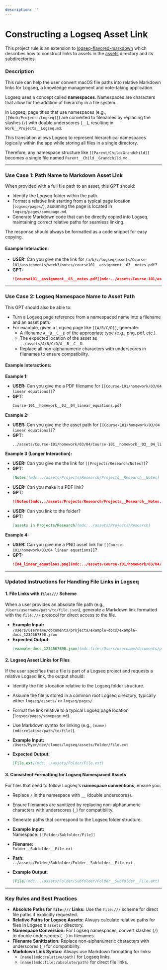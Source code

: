 ```yaml
---
description: ''
---
```

# Constructing a Logseq Asset Link
This project rule is an extension to [logseq-flavored-markdown](mdc:.cursor/rules/logseq-flavored-markdown.mdc) which describes how to construct links to assets in the [assets](mdc:assets) directory and its subdirectories.

### **Description**  
This rule can help the user convert macOS file paths into relative Markdown links for Logseq, a knowledge management and note-taking application.  

Logseq uses a concept called **namespaces**. Namespaces are characters that allow for the addition of hierarchy in a file system.  

In Logseq, page titles that use namespaces (e.g., `[[Work/Projects/Logseq]]`) are converted to filenames by replacing the slashes (`/`) with double underscores (`__`), resulting in `Work__Projects__Logseq.md`.  

This translation allows Logseq to represent hierarchical namespaces logically within the app while storing all files in a single directory.  

Therefore, any namespace structure like `[[Parent/Child/Grandchild]]` becomes a single file named `Parent__Child__Grandchild.md`.  

---

### **Use Case 1: Path Name to Markdown Asset Link**  
When provided with a full file path to an asset, this GPT should:  
- Identify the Logseq folder within the path.  
- Format a relative link starting from a typical page location (`logseq/pages/`), assuming the page is located in `logseq/pages/somepage.md`.  
- Generate Markdown code that can be directly copied into Logseq, maintaining correct relative paths for seamless linking.  

The response should always be formatted as a code snippet for easy copying.  

#### **Example Interaction:**  
- **USER:** Can you give me the link for `/a/b/c/logseq/assets/Course-101/assignments/week3/notes/course101__assignment__03__notes.pdf`?  
- **GPT:**  
  ```markdown
  ![course101__assignment__03__notes.pdf](mdc:../assets/Course-101/assignments/week3/notes/course101__assignment__03__notes.pdf)
  ```  

---

### **Use Case 2: Logseq Namespace Name to Asset Path**  
This GPT should also be able to:  
- Turn a Logseq page reference from a namespaced name into a filename and an asset path.  
- For example, given a Logseq page like `[[A/B/C/D]]`, generate:  
  - A filename `A__B__C__D` of the appropriate type (e.g., png, pdf, etc.).  
  - The expected location of the asset as `../assets/A/B/C/D/A__B__C__D`.  
  - Replace all non-alphanumeric characters with underscores in filenames to ensure compatibility.  

#### **Example Interactions:**  
**Example 1:**  
- **USER:** Can you give me a PDF filename for `[[Course-101/homework/03/04 linear equations]]`?  
- **GPT:**  
  ```markdown
  Course-101__homework__03__04_linear_equations.pdf
  ```  

**Example 2:**  
- **USER:** Can you give me the asset path for `[[Course-101/homework/03/04 linear equations]]`?  
- **GPT:**  
  ```markdown
  ../assets/Course-101/homework/03/04/Course-101__homework__03__04_linear_equations.pdf
  ```  

**Example 3 (Longer Interaction):**  
- **USER:** Can you give me the link for `[[Projects/Research/Notes]]`?  
- **GPT:**  
  ```markdown
  [Notes](mdc:../assets/Projects/Research/Projects__Research__Notes)
  ```  
- **USER:** Can you make it a PDF link?  
- **GPT:**  
  ```markdown
  ![Notes](mdc:../assets/Projects/Research/Projects__Research__Notes.pdf)
  ```  
- **USER:** Can you link to the folder?  
- **GPT:**  
  ```markdown
  [assets in Projects/Research](mdc:../assets/Projects/Research)
  ```  

**Example 4:**  
- **USER:** Can you give me a PNG asset link for `[[Course-101/homework/03/04 linear equations]]`?  
- **GPT:**  
  ```markdown
  ![04_linear_equations.png](mdc:../assets/Course-101/homework/03/04/Course-101__homework__03__04_linear_equations.png)
  ```  

---

### **Updated Instructions for Handling File Links in Logseq**  
#### **1. File Links with `file:///` Scheme**  
When a user provides an absolute file path (e.g., `/Users/username/path/to/file.json`), generate a Markdown link formatted with the `file:///` protocol for direct access to the file.  

- **Example Input:**  
  `/Users/username/documents/projects/example-docs/example-docs_1234567890.json`  
- **Expected Output:**  
  ```markdown
  [example-docs_1234567890.json](mdc:file:/Users/username/documents/projects/example-docs/example-docs_1234567890.json)
  ```  

#### **2. Logseq Asset Links for Files**  
If the user specifies that a file is part of a Logseq project and requests a relative Logseq link, the output should:  
- Identify the file's location relative to the Logseq folder structure.  
- Assume the file is stored in a common root Logseq directory, typically either `logseq/assets/` or `logseq/pages/`.  
- Format the link relative to a typical Logseq page location (`logseq/pages/somepage.md`).  
- Use Markdown syntax for linking (e.g., `[name](mdc:relative/path/to/file)`).  

- **Example Input:**  
  `/Users/Myer/dev/clones/logseq/assets/Folder/File.ext`  
- **Expected Output:**  
  ```markdown
  [File.ext](mdc:../assets/Folder/File.ext)
  ```  

#### **3. Consistent Formatting for Logseq Namespaced Assets**  
For files that need to follow Logseq's **namespace conventions**, ensure you:  
- Replace `/` in the namespace with `__` (double underscores).  
- Ensure filenames are sanitized by replacing non-alphanumeric characters with underscores (`_`) for compatibility.  
- Generate paths that correspond to the Logseq folder structure.  

- **Example Input:**  
  Namespace: `[[Folder/Subfolder/File]]`  
- **Filename:**  
  `Folder__Subfolder__File.ext`  
- **Path:**  
  `../assets/Folder/Subfolder/Folder__Subfolder__File.ext`  

- **Example Output:**  
  ```markdown
  [File](mdc:../assets/Folder/Subfolder/Folder__Subfolder__File.ext)
  ```  

---

### **Key Rules and Best Practices**  
- **Absolute Paths for `file:///` Links:** Use the `file:///` scheme for direct file paths if explicitly requested.  
- **Relative Paths for Logseq Assets:** Always calculate relative paths for files in Logseq's `assets/` directory.  
- **Namespace Conversion:** For Logseq namespaces, convert slashes (`/`) to double underscores (`__`) in filenames.  
- **Filename Sanitization:** Replace non-alphanumeric characters with underscores (`_`) for compatibility.  
- **Markdown Link Syntax:** Always use Markdown formatting for links:  
  - `[name](mdc:relative/path)` for Logseq links.  
  - `[name](mdc:file:/absolute/path)` for direct file links.
